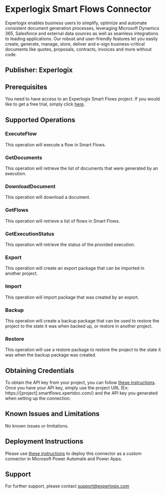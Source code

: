 # Experlogix Smart Flows Connector
Experlogix enables business users to simplify, optimize and automate consistent document generation processes, leveraging Microsoft Dynamics 365, Salesforce and external data sources as well as seamless integrations to leading applications. Our robust and user-friendly features let you easily create, generate, manage, store, deliver and e-sign business-critical documents like quotes, proposals, contracts, invoices and more without code.

## Publisher: Experlogix

## Prerequisites
You need to have access to an Experlogix Smart Flows project. If you would like to get a free trial, simply click [here](https://www.xpertdoc.com/en/get-free-trial-document-generation/).

## Supported Operations

### ExecuteFlow
This operation will execute a flow in Smart Flows.

### GetDocuments
This operation will retrieve the list of documents that were generated by an execution.

### DownloadDocument
This operation will download a document.

### GetFlows
This operation will retrieve a list of flows in Smart Flows.

### GetExecutionStatus
This operation will retrieve the status of the provided execution.

### Export
This operation will create an export package that can be imported in another project.

### Import
This operation will import package that was created by an export.

### Backup
This operation will create a backup package that can be used to restore the project to the state it was when backed up, or restore in another project.

### Restore
This operation will use a restore package to restore the project to the state it was when the backup package was created.

## Obtaining Credentials
To obtain the API key from your project, you can follow [these instructions](https://experlogixut.mcoutput.com/preview/Resources/2_Operations/Smart%20Flows/Using_the_API.html?tocpath=Resources%7CFor%20developers%7C_____1#UsingtheAPI). Once you have your API key, simply use the project URL (Ex: https://\[project\].smartflows.xpertdoc.com/) and the API key you generated when setting up the connection.

## Known Issues and Limitations
No known issues or limitations.

## Deployment Instructions
Please use [these instructions](https://docs.microsoft.com/en-us/connectors/custom-connectors/paconn-cli) to deploy this connector as a custom connector in Microsoft Power Automate and Power Apps.

## Support
For further support, please contact support@experlogix.com